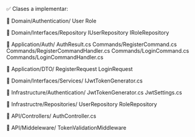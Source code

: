 ✅ Clases a implementar:


📁 Domain/Authentication/
User
Role

📁 Domain/Interfaces/Repository
IUserRepository
IRoleRepository


📁 Application/Auth/
AuthResult.cs
Commands/RegisterCommand.cs
Commands/RegisterCommandHandler.cs
Commands/LoginCommand.cs
Commands/LoginCommandHandler.cs

📁 Application/DTO/
RegisterRequest
LoginRequest

📁 Domain/Interfaces/Services/
IJwtTokenGenerator.cs

📁 Infrastructure/Authentication/
JwtTokenGenerator.cs
JwtSettings.cs

📁 Infrastructre/Repositories/
UserRepository
RoleRepository

📁 API/Controllers/
AuthController.cs

📁 API/Middeleware/
TokenValidationMiddleware

